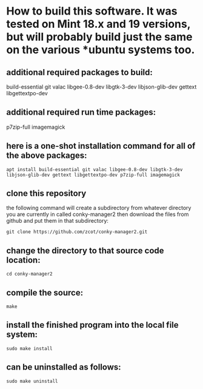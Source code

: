 # How to build this software. It was tested on Mint 18.x and 19 versions, but will probably build just the same on the various *ubuntu systems too.

## additional required packages to build:
 build-essential
 git
 valac
 libgee-0.8-dev
 libgtk-3-dev
 libjson-glib-dev
 gettext
 libgettextpo-dev

## additional required run time packages:
 p7zip-full
 imagemagick

## here is a one-shot installation command for all of the above packages:
```
apt install build-essential git valac libgee-0.8-dev libgtk-3-dev libjson-glib-dev gettext libgettextpo-dev p7zip-full imagemagick
```


## clone this repository
the following command will create a subdirectory from whatever directory you are currently in called conky-manager2 then download the files from github and put them in that subdirectory:
```
git clone https://github.com/zcot/conky-manager2.git
```

## change the directory to that source code location:
```
cd conky-manager2
```

## compile the source:
```
make
```

## install the finished program into the local file system:
```
sudo make install
```

## can be uninstalled as follows:
```
sudo make uninstall
```



